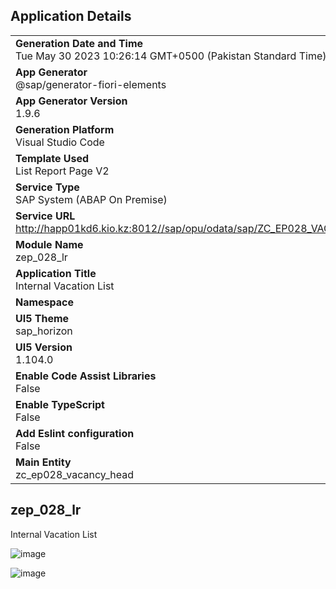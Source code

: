 ## Application Details
|               |
| ------------- |
|**Generation Date and Time**<br>Tue May 30 2023 10:26:14 GMT+0500 (Pakistan Standard Time)|
|**App Generator**<br>@sap/generator-fiori-elements|
|**App Generator Version**<br>1.9.6|
|**Generation Platform**<br>Visual Studio Code|
|**Template Used**<br>List Report Page V2|
|**Service Type**<br>SAP System (ABAP On Premise)|
|**Service URL**<br>http://happ01kd6.kio.kz:8012//sap/opu/odata/sap/ZC_EP028_VACANCY_HEAD_CDS
|**Module Name**<br>zep_028_lr|
|**Application Title**<br>Internal Vacation List|
|**Namespace**<br>|
|**UI5 Theme**<br>sap_horizon|
|**UI5 Version**<br>1.104.0|
|**Enable Code Assist Libraries**<br>False|
|**Enable TypeScript**<br>False|
|**Add Eslint configuration**<br>False|
|**Main Entity**<br>zc_ep028_vacancy_head|

## zep_028_lr

Internal Vacation List


![image](https://github.com/bizhuka/wb3/assets/36256417/518a9872-2532-4990-921d-0c6bf1b26373)


![image](https://github.com/bizhuka/wb3/assets/36256417/527b276e-d732-421a-87be-4643361ab631)
